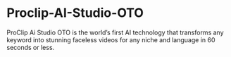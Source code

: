 # Proclip-AI-Studio-OTO
ProClip Ai Studio OTO is the world’s first AI technology that transforms any keyword into stunning faceless videos for any niche and language in 60 seconds or less.
